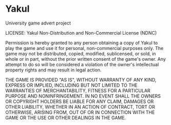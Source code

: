 # Yakul
University game advert project

LICENSE:
Yakul Non-Distribution and Non-Commercial License (NDNC)

Permission is hereby granted to any person obtaining a copy of Yakul to play the game and use it for personal, non-commercial purposes only. The game may not be distributed, copied, modified, sublicensed, or sold, in whole or in part, without the prior written consent of the game's owner. Any attempt to do so will be considered a violation of the owner's intellectual property rights and may result in legal action.

THE GAME IS PROVIDED "AS IS", WITHOUT WARRANTY OF ANY KIND, EXPRESS OR IMPLIED, INCLUDING BUT NOT LIMITED TO THE WARRANTIES OF MERCHANTABILITY, FITNESS FOR A PARTICULAR PURPOSE AND NONINFRINGEMENT. IN NO EVENT SHALL THE OWNERS OR COPYRIGHT HOLDERS BE LIABLE FOR ANY CLAIM, DAMAGES OR OTHER LIABILITY, WHETHER IN AN ACTION OF CONTRACT, TORT OR OTHERWISE, ARISING FROM, OUT OF OR IN CONNECTION WITH THE GAME OR THE USE OR OTHER DEALINGS IN THE GAME.
